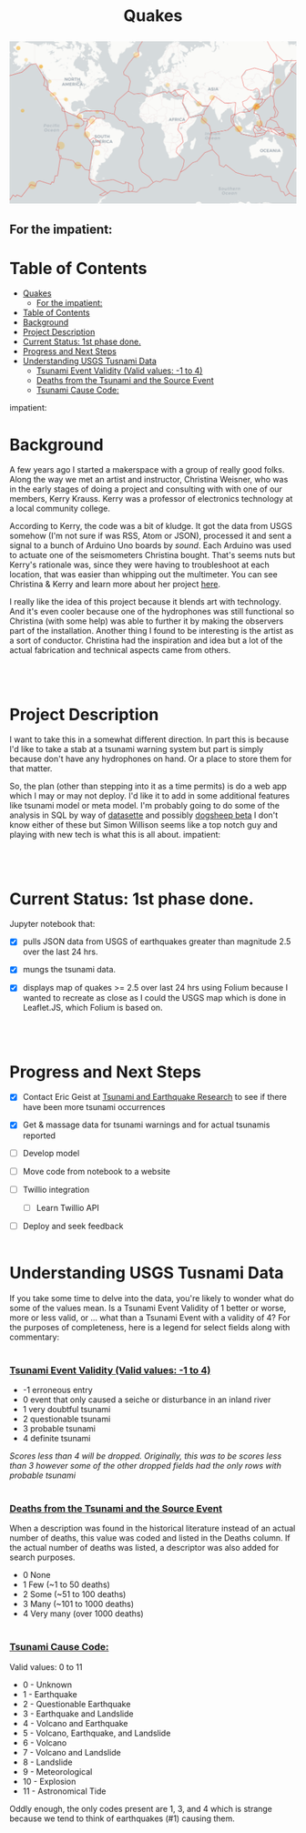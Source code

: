 #  <p align="center">Quakes</p>

![earthquakes >2.5 ](images/updated_events.png "Earthquakes on 24 June 2022")

## For the impatient:


# Table of Contents
- [Quakes](#quakes)
  - [For the impatient:](#for-the-impatient)
- [Table of Contents](#table-of-contents)
- [Background](#background)
- [Project Description](#project-description)
- [Current Status: 1st phase done.](#current-status-1st-phase-done)
- [Progress and Next Steps](#progress-and-next-steps)
- [Understanding USGS Tusnami Data](#understanding-usgs-tusnami-data)
    - [Tsunami Event Validity (Valid values: -1 to 4)](#tsunami-event-validity-valid-values--1-to-4)
    - [Deaths from the Tsunami and the Source Event](#deaths-from-the-tsunami-and-the-source-event)
    - [Tsunami Cause Code: ](#tsunami-cause-code-)

 impatient:
# Background 
A few years ago I started a makerspace with a group of really good folks. Along the way we met an artist and instructor, Christina Weisner, who was in the early stages of doing a project and consulting with with one of our members, Kerry Krauss. Kerry was a professor of electronics technology at a local community college.

According to Kerry, the code was a bit of kludge. It got the data from USGS somehow (I'm not sure if was RSS, Atom or JSON), processed it and sent a signal to a bunch of Arduino Uno boards by *sound*. Each Arduino was used to actuate one of the seismometers Christina bought. That's seems nuts but Kerry's rationale was, since they were having to troubleshoot at each location, that was easier than whipping out the multimeter. You can see Christina & Kerry and learn more about her project [here](https://www.youtube.com/embed/uK_es620K0w).

I really like the idea of this project because it blends art with technology. And it's even cooler because one of the hydrophones was still functional so Christina (with some help) was able to further it by making the observers part of the installation. Another thing I found to be interesting is the artist as a sort of conductor. Christina had the inspiration and idea but a lot of the actual fabrication and technical aspects came from others. 

<br><br>
# Project Description

I want to take this in a somewhat different direction. In part this is because I'd like to take a stab at a tsunami warning system but part is simply because don't have any hydrophones on hand. Or a place to store them for that matter.

So, the plan (other than stepping into it as a time permits) is do a web app which I may or may not deploy. I'd like it to add in some additional features like tsunami model or meta model. I'm probably going to do some of the analysis in SQL by way of [datasette](https://datasette.io/) and possibly [dogsheep beta](https://dogsheep.github.io/) I don't know either of these but Simon Willison seems like a top notch guy and playing with new tech is what this is all about.
 impatient:

<br><br>
# Current Status: 1st phase done.
Jupyter notebook that: 
 - [x] pulls JSON data from USGS of earthquakes greater than magnitude 2.5 over the last 24 hrs. 
 - [x] mungs the tsunami data.
 - [x] displays map of quakes >= 2.5 over last 24 hrs using Folium because I wanted to recreate as close as I could the USGS map which is done in Leaflet.JS, which Folium is based on. 



<br><br>

# Progress and Next Steps

- [x] Contact Eric Geist at [Tsunami and Earthquake Research](https://www.usgs.gov/centers/pcmsc/science/tsunami-and-earthquake-research?qt-science_center_objects=0#qt-science_center_objects) to see if there have been more tsunami occurrences
- [x] Get & massage data for tsunami warnings and for actual tsunamis reported
- [ ] Develop model
- [ ] Move code from notebook to a website
- [ ] Twillio integration
  - [ ] Learn Twillio API
- [ ] Deploy and seek feedback
<br><br>


# Understanding USGS Tusnami Data
If you take some time to delve into the data, you're likely to wonder what do some of the values mean. Is a Tsunami Event Validity of 1 better or worse, more or less valid, or ... what than a Tsunami Event with a validity of 4? For the purposes of completeness, here is a legend for select fields along with commentary:
<br><br>
### <u>Tsunami Event Validity (Valid values: -1 to 4)</u>
  - -1	erroneous entry
  - 0	event that only caused a seiche or disturbance in an inland river
  - 1	very doubtful tsunami
  - 2	questionable tsunami
  - 3	probable tsunami
  - 4	definite tsunami

*Scores less than 4 will be dropped. Originally, this was to be scores less than 3 however some of the other dropped fields had the only rows with probable tsunami* 
<br><br>

### <u>Deaths from the Tsunami and the Source Event</u>

When a description was found in the historical literature instead of an actual number of deaths, this value was coded and listed in the Deaths column. If the actual number of deaths was listed, a descriptor was also added for search purposes.
  - 0	None
  - 1	Few (~1 to 50 deaths)
  - 2	Some (~51 to 100 deaths)
  - 3	Many (~101 to 1000 deaths)
  - 4	Very many (over 1000 deaths)
<br><br>
### <u>Tsunami Cause Code:</u> <br>
Valid values: 0 to 11
 - 0  - 	Unknown
 - 1  - 	Earthquake
 - 2  - 	Questionable Earthquake
 - 3  - 	Earthquake and Landslide
 - 4  - 	Volcano and Earthquake
 - 5  - 	Volcano, Earthquake, and Landslide
 - 6  - 	Volcano
 - 7  - 	Volcano and Landslide
 - 8  - 	Landslide
 - 9  - 	Meteorological
 - 10 - 	Explosion
 - 11 - 	Astronomical Tide

 Oddly enough, the only codes present are 1, 3, and 4 which is strange because we tend to think of earthquakes (#1) causing them.
<br><br>
